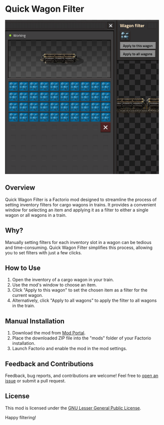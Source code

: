# Quick Wagon Filter

![Mod Interface](img/gui.png)

## Overview

Quick Wagon Filter is a Factorio mod designed to streamline the process of setting inventory filters for cargo wagons in trains. It provides a convenient window for selecting an item and applying it as a filter to either a single wagon or all wagons in a train.

## Why?

Manually setting filters for each inventory slot in a wagon can be tedious and time-consuming. Quick Wagon Filter simplifies this process, allowing you to set filters with just a few clicks.

## How to Use

1. Open the inventory of a cargo wagon in your train.
2. Use the mod's window to choose an item.
3. Click "Apply to this wagon" to set the chosen item as a filter for the current wagon.
4. Alternatively, click "Apply to all wagons" to apply the filter to all wagons in the train.

## Manual Installation

1. Download the mod from [Mod Portal](https://mods.factorio.com/mod/quick-wagon-filter).
2. Place the downloaded ZIP file into the "mods" folder of your Factorio installation.
3. Launch Factorio and enable the mod in the mod settings.

## Feedback and Contributions

Feedback, bug reports, and contributions are welcome! Feel free to [open an issue](https://github.com/Syt-ha/factorio-mod-quick-wagon-filter/issues) or submit a pull request.

## License

This mod is licensed under the [GNU Lesser General Public License](https://www.gnu.org/licenses/lgpl-3.0.en.html).

Happy filtering!